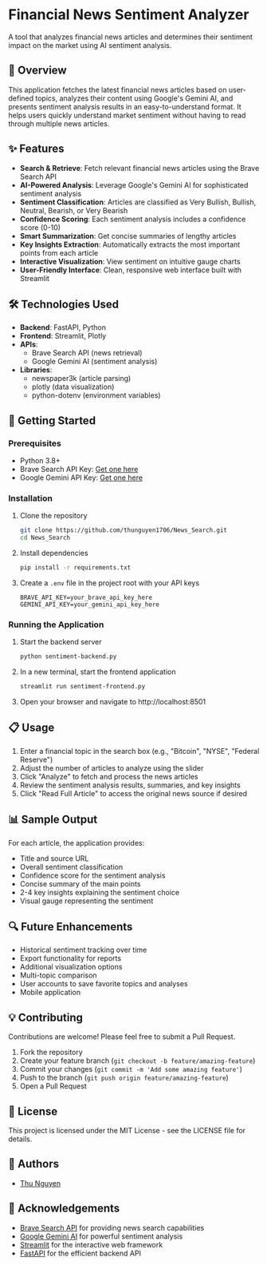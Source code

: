 # Financial News Sentiment Analyzer

A tool that analyzes financial news articles and determines their sentiment impact on the market using AI sentiment analysis.

## 📑 Overview

This application fetches the latest financial news articles based on user-defined topics, analyzes their content using Google's Gemini AI, and presents sentiment analysis results in an easy-to-understand format. It helps users quickly understand market sentiment without having to read through multiple news articles.

## ✨ Features

- **Search & Retrieve**: Fetch relevant financial news articles using the Brave Search API
- **AI-Powered Analysis**: Leverage Google's Gemini AI for sophisticated sentiment analysis
- **Sentiment Classification**: Articles are classified as Very Bullish, Bullish, Neutral, Bearish, or Very Bearish
- **Confidence Scoring**: Each sentiment analysis includes a confidence score (0-10)
- **Smart Summarization**: Get concise summaries of lengthy articles
- **Key Insights Extraction**: Automatically extracts the most important points from each article
- **Interactive Visualization**: View sentiment on intuitive gauge charts
- **User-Friendly Interface**: Clean, responsive web interface built with Streamlit

## 🛠️ Technologies Used

- **Backend**: FastAPI, Python
- **Frontend**: Streamlit, Plotly
- **APIs**: 
  - Brave Search API (news retrieval)
  - Google Gemini AI (sentiment analysis)
- **Libraries**:
  - newspaper3k (article parsing)
  - plotly (data visualization)
  - python-dotenv (environment variables)

## 🚀 Getting Started

### Prerequisites

- Python 3.8+
- Brave Search API Key: [Get one here](https://brave.com/search/api/)
- Google Gemini API Key: [Get one here](https://ai.google.dev/)

### Installation

1. Clone the repository
   ```bash
   git clone https://github.com/thunguyen1706/News_Search.git
   cd News_Search
   ```

2. Install dependencies
   ```bash
   pip install -r requirements.txt
   ```

3. Create a `.env` file in the project root with your API keys
   ```
   BRAVE_API_KEY=your_brave_api_key_here
   GEMINI_API_KEY=your_gemini_api_key_here
   ```

### Running the Application

1. Start the backend server
   ```bash
   python sentiment-backend.py
   ```

2. In a new terminal, start the frontend application
   ```bash
   streamlit run sentiment-frontend.py
   ```

3. Open your browser and navigate to http://localhost:8501

## 📋 Usage

1. Enter a financial topic in the search box (e.g., "Bitcoin", "NYSE", "Federal Reserve")
2. Adjust the number of articles to analyze using the slider
3. Click "Analyze" to fetch and process the news articles
4. Review the sentiment analysis results, summaries, and key insights
5. Click "Read Full Article" to access the original news source if desired

## 📊 Sample Output

For each article, the application provides:
- Title and source URL
- Overall sentiment classification
- Confidence score for the sentiment analysis
- Concise summary of the main points
- 2-4 key insights explaining the sentiment choice
- Visual gauge representing the sentiment

## 🔍 Future Enhancements

- Historical sentiment tracking over time
- Export functionality for reports
- Additional visualization options
- Multi-topic comparison
- User accounts to save favorite topics and analyses
- Mobile application

## 💡 Contributing

Contributions are welcome! Please feel free to submit a Pull Request.

1. Fork the repository
2. Create your feature branch (`git checkout -b feature/amazing-feature`)
3. Commit your changes (`git commit -m 'Add some amazing feature'`)
4. Push to the branch (`git push origin feature/amazing-feature`)
5. Open a Pull Request

## 📄 License

This project is licensed under the MIT License - see the LICENSE file for details.

## 👥 Authors

- [Thu Nguyen](https://github.com/thunguyen1706)

## 🙏 Acknowledgements

- [Brave Search API](https://brave.com/search/api/) for providing news search capabilities
- [Google Gemini AI](https://ai.google.dev/) for powerful sentiment analysis
- [Streamlit](https://streamlit.io/) for the interactive web framework
- [FastAPI](https://fastapi.tiangolo.com/) for the efficient backend API
